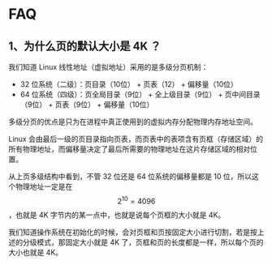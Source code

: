 # FAQ

## 1、为什么页的默认大小是 4K ？

我们知道 Linux 线性地址（虚拟地址）采用的是多级分页机制：
- 32 位系统（二级）：页目录（10位） + 页表（12） + 偏移量（10位）
- 64 位系统（四级）：页全局目录（9位） + 全上级目录（9位） + 页中间目录（9位） + 页表（9位） + 偏移量（10位）

多级分页的优点是只为在进程中真正使用到的虚拟内存分配物理内存地址空间。

Linux 会由最后一级的页目录指向页表，而页表中的表项含有页框（存储区域）的所有物理地址，而偏移量决定了最后所需要的物理地址在这片存储区域的相对位置。

从上页多级结构中看到，不管 32 位还是 64 位系统的偏移量都是 10 位，所以这个物理地址一定是在 $$2^{10} = 4096$$，也就是 4K 字节内的某一点中，也就是说每个页框的大小就是 4K。

我们知道操作系统在初始化的时候，会对页框和页按固定大小进行切割，若是按上述的分级模式，那固定大小就是 4K 了，页框和页的长度都是一样，所以每个页的大小也就是 4K。
